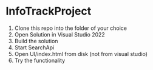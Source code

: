 # InfoTrackProject
1. Clone this repo into the folder of your choice
2. Open Solution in Visual Studio 2022
3. Build the solution
4. Start SearchApi
5. Open UI/index.html from disk (not from visual studio)
6. Try the functionality
